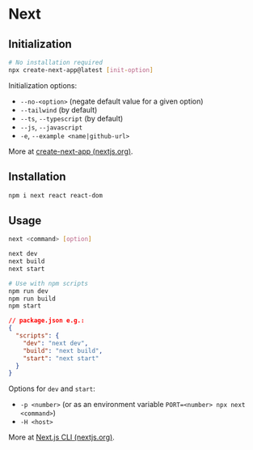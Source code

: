 # Next

## Initialization

```bash
# No installation required
npx create-next-app@latest [init-option]
```

Initialization options:

- `--no-<option>` (negate default value for a given option)
- `--tailwind` (by default)
- `--ts`, `--typescript` (by default)
- `--js`, `--javascript`
- `-e`, `--example <name|github-url>`

More at [create-next-app (nextjs.org)](https://nextjs.org/docs/pages/api-reference/create-next-app).

## Installation

```bash
npm i next react react-dom
```

## Usage

```bash
next <command> [option]
```

```bash
next dev
next build
next start
```

```bash
# Use with npm scripts
npm run dev
npm run build
npm start
```

```json
// package.json e.g.:
{
  "scripts": {
    "dev": "next dev",
    "build": "next build",
    "start": "next start"
  }
}
```

Options for `dev` and `start`:

- `-p <number>` (or as an environment variable `PORT=<number> npx next <command>`)
- `-H <host>`

More at [Next.js CLI (nextjs.org)](https://nextjs.org/docs/api-reference/cli).
